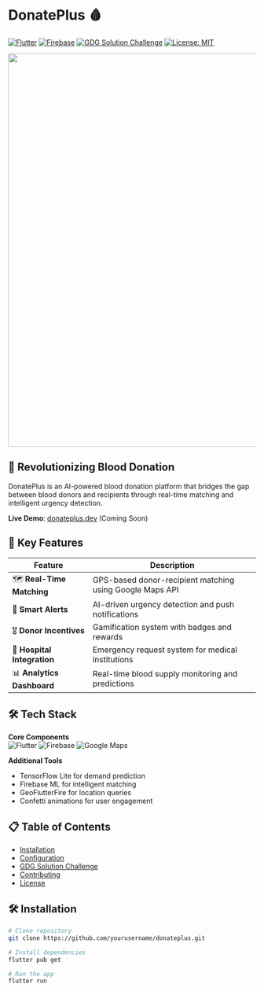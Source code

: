 # DonatePlus 🩸

[![Flutter](https://img.shields.io/badge/Flutter-3.13-blue?logo=flutter)](https://flutter.dev)
[![Firebase](https://img.shields.io/badge/Firebase-9.22-orange?logo=firebase)](https://firebase.google.com)
[![GDG Solution Challenge](https://img.shields.io/badge/GDG-Solution_Challenge_2025-4285F4?logo=google)](https://developers.google.com/community/gdg/solution-challenge)
[![License: MIT](https://img.shields.io/badge/License-MIT-green.svg)](https://opensource.org/licenses/MIT)

<p align="center">
  <img src="[https://raw.githubusercontent.com/yourusername/donateplus/main/assets/readme-banner.png" width="800](https://github.com/Govinda2809/donateplus/blob/main/readme-banner.png?raw=true)](https://www.canva.com/design/DAGjVZZG2Js/nejC3iLfyuviZMJ1XFLMrQ/view)">
</p>

## 🌟 Revolutionizing Blood Donation

DonatePlus is an AI-powered blood donation platform that bridges the gap between blood donors and recipients through real-time matching and intelligent urgency detection.

**Live Demo**: [donateplus.dev](https://donateplus.dev) (Coming Soon)

## 🚀 Key Features

| Feature | Description |
|---------|-------------|
| 🗺️ **Real-Time Matching** | GPS-based donor-recipient matching using Google Maps API |
| 🔔 **Smart Alerts** | AI-driven urgency detection and push notifications |
| 🎖️ **Donor Incentives** | Gamification system with badges and rewards |
| 🏥 **Hospital Integration** | Emergency request system for medical institutions |
| 📊 **Analytics Dashboard** | Real-time blood supply monitoring and predictions |

## 🛠️ Tech Stack

**Core Components**  
![Flutter](https://img.shields.io/badge/-Flutter-02569B?logo=flutter&logoColor=white)
![Firebase](https://img.shields.io/badge/-Firebase-FFCA28?logo=firebase&logoColor=black)
![Google Maps](https://img.shields.io/badge/-Google_Maps-4285F4?logo=google-maps&logoColor=white)

**Additional Tools**  
- TensorFlow Lite for demand prediction
- Firebase ML for intelligent matching
- GeoFlutterFire for location queries
- Confetti animations for user engagement

## 📋 Table of Contents
- [Installation](#-installation)
- [Configuration](#-configuration)
- [GDG Solution Challenge](#-gdg-solution-challenge)
- [Contributing](#-contributing)
- [License](#-license)

## 🛠️ Installation

```bash
# Clone repository
git clone https://github.com/yourusername/donateplus.git

# Install dependencies
flutter pub get

# Run the app
flutter run
